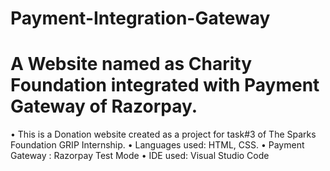 # Payment-Integration-Gateway
# A Website named as Charity Foundation integrated with Payment Gateway of Razorpay. 
• This is a Donation website created as a project for task#3 of The Sparks Foundation GRIP Internship.
• Languages used: HTML, CSS.
• Payment Gateway : Razorpay Test Mode
• IDE used: Visual Studio Code
